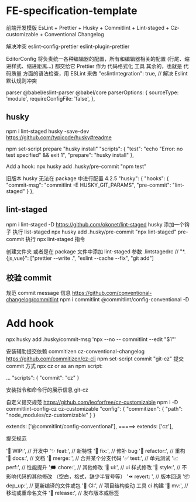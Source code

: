# FE-specification-template

前端开发模版 EsLint + Prettier + Husky + Commitlint + Lint-staged + Cz-customizable + Conventional Changelog

解决冲突
eslint-config-prettier eslint-plugin-prettier

EditorConfig 将负责统一各种编辑器的配置，所有和编辑器相关的配置 (行尾、缩进样式、缩进距离...) 都交给它
Prettier 作为 代码格式化 工具
其余的，也就是 代码质量 方面的语法检查，用 ESLint 来做
"eslintIntegration": true, // 解决 Eslint 默认规则冲突

parser @babel/eslint-parser @babel/core
parserOptions: {
sourceType: 'module',
requireConfigFile: 'false',
},

## husky

npm i lint-staged husky -save-dev
https://github.com/typicode/husky#readme

npm set-script prepare "husky install"
"scripts": {
"test": "echo \"Error: no test specified\" && exit 1",
"prepare": "husky install"
},

Add a hook:
npx husky add .husky/pre-commit "npm test"

旧版本 husky 无法在 package 中进行配置 4.2.5
"husky": {
"hooks": {
"commit-msg": "commitlint -E HUSKY_GIT_PARAMS",
"pre-commit": "lint-staged"
}
},

## lint-staged

npm i lint-staged -D
https://github.com/okonet/lint-staged
husky 添加一个钩子 执行 list-staged
npx husky add .husky/pre-commit "npx lint-staged"
pre-commit 执行 npx lint-staged 指令

创建文件夹 或者是在 package 文件中添加 lint-staged 参数
.lintstagedrc
// "\*.{js,vue}": ["prettier --write .", "eslint --cache --fix", "git add"]

## 校验 commit

规范 commit message 信息
https://github.com/conventional-changelog/commitlint
npm i commitlint @commitlint/config-conventional -D

# Add hook

npx husky add .husky/commit-msg 'npx --no -- commitlint --edit "$1"'

安装辅助提交依赖
commitizen cz-conventional-changelog
https://github.com/commitizen/cz-cli
npm set-script commit "git-cz"
提交 commit 方式
npx cz
or as an npm script:

...
"scripts": {
"commit": "cz"
}

安装指令和命令行的展示信息
git-cz

自定义提交规范
https://github.com/leoforfree/cz-customizable
npm i -D commitlint-config-cz cz-customizable
"config": {
"commitizen": {
"path": "node_modules/cz-customizable"
}
}

extends: ['@commitlint/config-conventional'], =====> extends: ['cz'],

提交规范

'💪 WIP:', // 开发中
'✨ feat:', // 新特性
'🐛 fix:', // 修补 bug
'🔨 refactor:', // 重构
'📝 docs:', // 文档
'🔀 merge: ', // 合并某个分支代码
'✅ test:', // 单元测试
'📈 perf:', // 性能提升
'🗯 chore:', // 其他修改
'💄 ui:', // ui 样式修改
'🎨 style:', // 不影响代码的其他修改 （空白，格式，缺少半冒号等）
'⏪ revert: ', // 版本回退
'📦 dep_up:', // 更新编译的文件或包
'🔧 CI:', // 项目结构变动 工具 ci 构建
'🚚 mv:', // 移动或重命名文件
'🚀 release:', // 发布版本或标签

